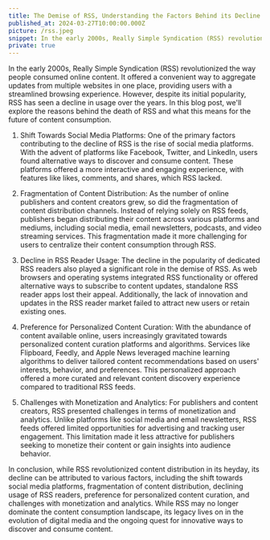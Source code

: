 ```yaml
---
title: The Demise of RSS, Understanding the Factors Behind its Decline
published_at: 2024-03-27T10:00:00.000Z
picture: /rss.jpeg
snippet: In the early 2000s, Really Simple Syndication (RSS) revolutionized the way people consumed online content. It offered a convenient way to aggregate updates from multiple websites in one place, providing users with a streamlined browsing experience. However, despite its initial popularity, RSS has seen a decline in usage over the years. In this blog post, we'll explore the reasons behind the death of RSS and what this means for the future of content consumption.
private: true
---
```


In the early 2000s, Really Simple Syndication (RSS) revolutionized the way people consumed online content. It offered a convenient way to aggregate updates from multiple websites in one place, providing users with a streamlined browsing experience. However, despite its initial popularity, RSS has seen a decline in usage over the years. In this blog post, we'll explore the reasons behind the death of RSS and what this means for the future of content consumption.

1. Shift Towards Social Media Platforms:
One of the primary factors contributing to the decline of RSS is the rise of social media platforms. With the advent of platforms like Facebook, Twitter, and LinkedIn, users found alternative ways to discover and consume content. These platforms offered a more interactive and engaging experience, with features like likes, comments, and shares, which RSS lacked.

2. Fragmentation of Content Distribution:
As the number of online publishers and content creators grew, so did the fragmentation of content distribution channels. Instead of relying solely on RSS feeds, publishers began distributing their content across various platforms and mediums, including social media, email newsletters, podcasts, and video streaming services. This fragmentation made it more challenging for users to centralize their content consumption through RSS.

3. Decline in RSS Reader Usage:
The decline in the popularity of dedicated RSS readers also played a significant role in the demise of RSS. As web browsers and operating systems integrated RSS functionality or offered alternative ways to subscribe to content updates, standalone RSS reader apps lost their appeal. Additionally, the lack of innovation and updates in the RSS reader market failed to attract new users or retain existing ones.

4. Preference for Personalized Content Curation:
With the abundance of content available online, users increasingly gravitated towards personalized content curation platforms and algorithms. Services like Flipboard, Feedly, and Apple News leveraged machine learning algorithms to deliver tailored content recommendations based on users' interests, behavior, and preferences. This personalized approach offered a more curated and relevant content discovery experience compared to traditional RSS feeds.

5. Challenges with Monetization and Analytics:
For publishers and content creators, RSS presented challenges in terms of monetization and analytics. Unlike platforms like social media and email newsletters, RSS feeds offered limited opportunities for advertising and tracking user engagement. This limitation made it less attractive for publishers seeking to monetize their content or gain insights into audience behavior.

In conclusion, while RSS revolutionized content distribution in its heyday, its decline can be attributed to various factors, including the shift towards social media platforms, fragmentation of content distribution, declining usage of RSS readers, preference for personalized content curation, and challenges with monetization and analytics. While RSS may no longer dominate the content consumption landscape, its legacy lives on in the evolution of digital media and the ongoing quest for innovative ways to discover and consume content.